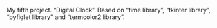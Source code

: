 My fifth project.
“Digital Clock”.
Based on “time library”, “tkinter library”, “pyfiglet library” and “termcolor2 library”.

